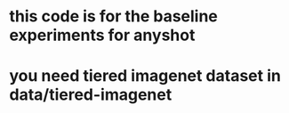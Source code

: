# this code is for the baseline experiments for anyshot
# you need tiered imagenet dataset in data/tiered-imagenet

